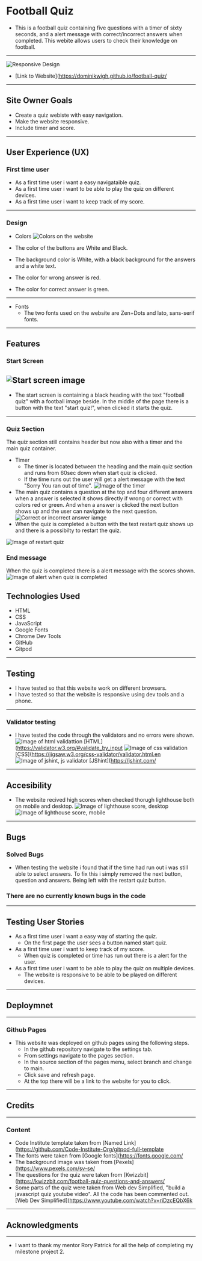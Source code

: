 # Football Quiz # 

* This is a football quiz containing five questions with a timer of sixty seconds, and a alert message with correct/incorrect answers when completed. 
This webite allows users to check their knowledge on football. 
---
![Responsive Design](/assets/images/responsive.png)
* [Link to Website](https://dominikwigh.github.io/football-quiz/
---
## Site Owner Goals ##
* Create a quiz webiste with easy navigation.
* Make the website responsive.
* Include timer and score. 
---
## User Experience (UX)

### First time user ###
* As a first time user i want a easy navigataible quiz. 
* As a first time user i want to be able to play the quiz on different devices. 
* As a first time user i want to keep track of my score.
---
### Design ###
* Colors 
![Colors on the website](/assets/images/colors.png)

* The color of the buttons are White and Black.
* The background color is White, with a black background for the answers and a white text.
* The color for wrong answer is red. 
* The color for correct answer is green.
---
* Fonts 
  * The two fonts used on the website are Zen+Dots and lato, sans-serif fonts. 

--- 
## Features ##

### Start Screen ### 
 ![Start screen image](/assets/images/question.png)
 ---
* The start screen is containing a black heading with the text "football quiz" with a football image beside.
In the middle of the page there is a button with the text "start quiz!", when clicked it starts the quiz.  
---
### Quiz Section ### 
The quiz section still contains header but now also with a timer and the main quiz container.
* Timer 
  * The timer is located between the heading and the main quiz section and runs from 60sec down when start quiz is clicked. 
  * If the time runs out the user will get a alert message with the text "Sorry You ran out of time".
  ![Image of the timer](/assets/images/timer.png)
* The main quiz contains a question at the top and four different answers when a answer is selected it shows directly if wrong or correct with colors red or green. And when a answer is clicked the next button shows up and the user can navigate to the next question.
![Correct or incorrect answer iamge](/assets/images/right%20or%20wrong.png)
* When the quiz is completed a button with the text restart quiz shows up and there is a possibilty to restart the quiz. 

![Image of restart quiz](/assets/images/restart%20quiz.png) 
### End message ### 
When the quiz is completed there is a alert message with the scores shown.
![Image of alert when quiz is completed](/assets/images/alert.png)
## Technologies Used ## 
* HTML 
* CSS
* JavaScript 
* Google Fonts 
* Chrome Dev Tools 
* GitHub 
* Gitpod 
--- 
## Testing ## 
* I have tested so that this website work on different browsers.
* I have tested so that the website is responsive using dev tools and a phone.
---
### Validator testing ###
* I have tested the code through the validators and no errors were shown.
![Image of html validattion](/assets/images/html%20validator.png)
[HTML](https://validator.w3.org/#validate_by_input
![Image of css validation](/assets/images/css%20validator.png)
[CSS](https://jigsaw.w3.org/css-validator/validator.html.en
![Image of jshint, js validator](/assets/images/jshint%20validator.png)
[JShint](https://jshint.com/
---
## Accesibility ##
* The website recived high scores when checked thorugh lighthouse both on mobile and desktop.
![Image of lighthouse score, desktop](/assets/images/computer%20lh.png)
![Image of lighthouse score, mobile](/assets/images/mobile%20lh.png)
---
## Bugs ##
### Solved Bugs ### 
* When testing the website i found that if the time had run out i was still able to select answers. To fix this i simply removed the next button, question and answers. Being left with the restart quiz button.  
### There are no currently known bugs in the code ###
---
## Testing User Stories ##
* As a first time user i want a easy way of starting the quiz.
  * On the first page the user sees a button named start quiz.
* As a first time user i want to keep track of my score. 
  * When quiz is completed or time has run out there is a alert for the user.
* As a first time user i want to be able to play the quiz on multiple devices. 
  * The website is responsive to be able to be played on different devices.
---
## Deploymnet ## 
---
### Github Pages ###
* This website was deployed on github pages using the following steps. 
  * In the github repository navigate to the settings tab. 
  * From settings navigate to the pages section. 
  * In the source section of the pages menu, select branch and change to main.
  * Click save and refresh page.
  * At the top there will be a link to the website for you to click.
---
## Credits ## 
---
### Content ###
  * Code Institute template taken from [Named Link](https://github.com/Code-Institute-Org/gitpod-full-template
  * The fonts were taken from [Google fonts](https://fonts.google.com/
  * The background image was taken from [Pexels](https://www.pexels.com/sv-se/
  * The questions for the quiz were taken from [Kwizzbit](https://kwizzbit.com/football-quiz-questions-and-answers/
  * Some parts of the quiz were taken from Web dev Simplified, "build a javascript quiz youtube video". All the code has been commented out.
  [Web Dev Simplified](https://www.youtube.com/watch?v=riDzcEQbX6k
---
## Acknowledgments ##
---
* I want to thank my mentor Rory Patrick for all the help of completing my milestone project 2. 






 


